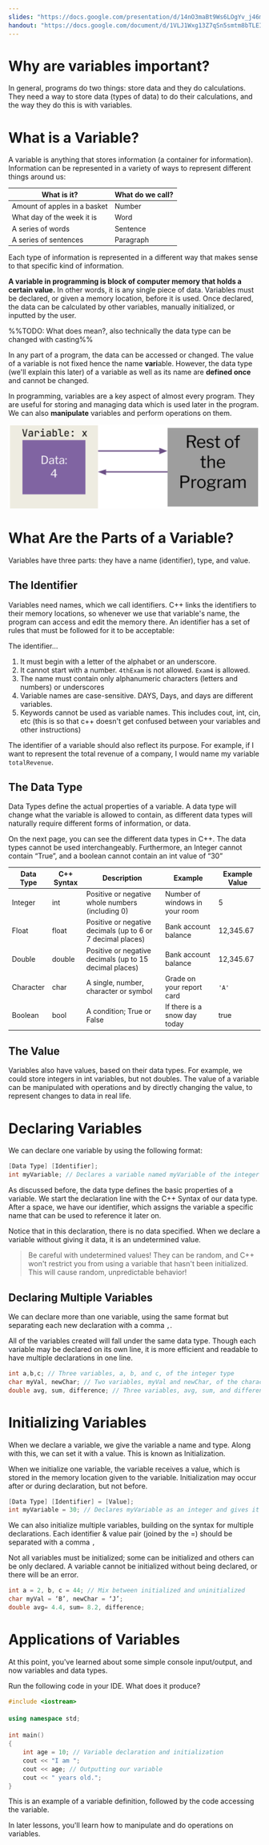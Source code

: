 ```yaml
---
slides: "https://docs.google.com/presentation/d/14nO3maBt9Ws6LOgYv_j46m-5sX1jpGeIdjltqjzsyhA"
handout: "https://docs.google.com/document/d/1VLJ1Wxg13Z7qSn5smtm8bTLEI3zZCq_Ara-J2JAd-z8"
---
```


# Why are variables important?

In general, programs do two things: store data and they do calculations. They need a way to store data (types of data) to do their calculations, and the way they do this is with variables. 
# What is a Variable?
A variable is anything that stores information (a container for information). Information can be represented in a variety of ways to represent different things around us:


What is it? | What do we call?
----| -----
Amount of apples in a basket |Number
What day of the week it is | Word
A series of words |Sentence
A series of sentences| Paragraph

Each type of information is represented in a different way that makes sense to that specific kind of information. 

**A variable in programming is block of computer memory that holds a certain value.** In other words, it is any single piece of data. Variables must be declared, or given a memory location, before it is used. Once declared, the data can be calculated by other variables, manually initialized, or inputted by the user. 

%%TODO: What does mean?, also technically the data type can be changed with casting%%

In any part of a program, the data can be accessed or changed. The value of a variable is not fixed hence the name **vari**able. However, the data type (we'll explain this later) of a variable as well as its name are **defined once** and cannot be changed.

In programming, variables are a key aspect of almost every program. They are useful for storing and managing data which is used later in the program. We can also **manipulate** variables and perform operations on them.

![](variables/variable-visualization.png)

# What Are the Parts of a Variable?
Variables have three parts: they have a name (identifier), type, and value. 

## The Identifier

Variables need names, which we call identifiers. C++ links the identifiers to their memory locations, so whenever we use that variable's name, the program can access and edit the memory there. An identifier has a set of rules that must be followed for it to be acceptable:

The identifier...

1. It must begin with a letter of the alphabet or an underscore.
2. It cannot start with a number. `4thExam` is not allowed. `Exam4` is allowed.
3. The name must contain only alphanumeric characters (letters and numbers) or underscores
4. Variable names are case-sensitive. DAYS, Days, and days are different variables.
5. Keywords cannot be used as variable names. This includes cout, int, cin, etc (this is so that c++ doesn't get confused between your variables and other instructions)

The identifier of a variable should also reflect its purpose. For example, if I want to represent the total revenue of a company, I would name my variable `totalRevenue`.

## The Data Type

Data Types define the actual properties of a variable. A data type will change what the variable is allowed to contain, as different data types will naturally require different forms of information, or data.

On the next page, you can see the different data types in C++. The data types cannot be used interchangeably. Furthermore, an Integer cannot contain “True”, and a boolean cannot contain an int value of “30”

Data Type | C++ Syntax | Description | Example | Example Value
--- |--- | ---- | ----| ---
Integer | int | Positive or negative whole numbers (including 0) | Number of windows in your room | 5
Float | float | Positive or negative decimals (up to 6 or 7 decimal places)| Bank account balance | 12,345.67 
Double  |   double |  Positive or negative decimals (up to 15 decimal places) | Bank account balance | 12,345.67 
Character | char  | A single, number, character or symbol | Grade on your report card  | `'A'`  
Boolean  | bool | A condition; True or False | If there is a snow day today |true 

## The Value
Variables also have values, based on their data types. For example, we could store integers in int variables, but not doubles. The value of a variable can be manipulated with operations and by directly changing the value, to represent changes to data in real life. 

# Declaring Variables

We can declare one variable by using the following format:

```cpp
[Data Type] [Identifier];
int myVariable; // Declares a variable named myVariable of the integer type
```

As discussed before, the data type defines the basic properties of a variable. We start the declaration line with the C++ Syntax of our data type. After a space, we have our identifier, which assigns the variable a specific name that can be used to reference it later on.

Notice that in this declaration, there is no data specified. When we declare a variable without giving it data, it is an undetermined value. 

> Be careful with undetermined values! They can be random, and C++ won't restrict you from using a variable that hasn't been initialized. This will cause random, unpredictable behavior!

## Declaring Multiple Variables

We can declare more than one variable, using the same format but separating each new declaration with a comma `,`.

All of the variables created will fall under the same data type. Though each variable may be declared on its own line, it is more efficient and readable to have multiple declarations in one line.

```cpp
int a,b,c; // Three variables, a, b, and c, of the integer type
char myVal, newChar; // Two variables, myVal and newChar, of the character type
double avg, sum, difference; // Three variables, avg, sum, and difference, of the double (double-precision decimal) type
```

# Initializing Variables
When we declare a variable, we give the variable a name and type. 
Along with this, we can set it with a value. This is known as Initialization.

When we initialize one variable, the variable receives a value, which is stored in the memory location given to the variable. Initialization may occur after or during declaration, but not before.
```cpp
[Data Type] [Identifier] = [Value];
int myVariable = 30; // Declares myVariable as an integer and gives it the value 30
```

We can also initialize multiple variables, building on the syntax for multiple declarations. Each identifier & value pair (joined by the =) should be separated with a comma `,`

Not all variables must be initialized; some can be initialized and others can be only declared. A variable cannot be initialized without being declared, or there will be an error.

```cpp
int a = 2, b, c = 44; // Mix between initialized and uninitialized
char myVal = ‘B’, newChar = ‘J’;
double avg= 4.4, sum= 8.2, difference;
```

# Applications of Variables

At this point, you've learned about some simple console input/output, and now variables and data types.

Run the following code in your IDE. What does it produce?

```cpp
#include <iostream>  

using namespace std;

int main()
{
	int age = 10; // Variable declaration and initialization
	cout << "I am "; 
	cout << age; // Outputting our variable
	cout << " years old.";
}
```

This is an example of a variable definition, followed by the code accessing the variable. 

In later lessons, you'll learn how to manipulate and do operations on variables.